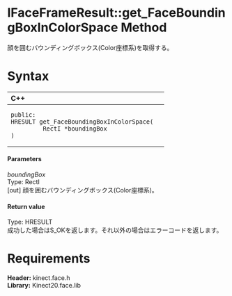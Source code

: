 IFaceFrameResult::get\_FaceBoundingBoxInColorSpace Method  
============================================================  

顔を囲むバウンディングボックス(Color座標系)を取得する。 <span id="syntaxSection"></span>

Syntax  
======  

<table>
<colgroup>
<col width="100%" />
</colgroup>
<thead>
<tr class="header">
<th align="left">C++</th>
</tr>
</thead>
<tbody>
<tr class="odd">
<td align="left"><pre><code>public:  
HRESULT get_FaceBoundingBoxInColorSpace(  
         RectI *boundingBox  
)</code></pre></td>
</tr>
</tbody>
</table>

<span id="ID4EG"></span>
#### Parameters  

*boundingBox*    
Type: RectI  
[out] 顔を囲むバウンディングボックス(Color座標系)。  

<span id="ID4EP"></span>
#### Return value  

Type: HRESULT  
成功した場合はS\_OKを返します。それ以外の場合はエラーコードを返します。  

<span id="requirements"></span>

Requirements  
============  

**Header:** kinect.face.h  
**Library:** Kinect20.face.lib  



<!--Please do not edit the data in the comment block below.-->
<!--
TOCTitle : get_FaceBoundingBoxInInfraredSpace Method
RLTitle : IFaceFrameResult::get_FaceBoundingBoxInInfraredSpace Method
KeywordK : get_FaceBoundingBoxInInfraredSpace method
KeywordK : IFaceFrameResult::get_FaceBoundingBoxInInfraredSpace method
KeywordF : IFaceFrameResult::get_FaceBoundingBoxInInfraredSpace
KeywordF : get_FaceBoundingBoxInInfraredSpace
KeywordF : Microsoft.Kinect.face.IFaceFrameResult.get_FaceBoundingBoxInInfraredSpace(RectI@)
KeywordA : M:Microsoft.Kinect.face.IFaceFrameResult.get_FaceBoundingBoxInInfraredSpace(RectI@)
AssetID : M:Microsoft.Kinect.face.IFaceFrameResult.get_FaceBoundingBoxInInfraredSpace(RectI@)
Locale : en-us
CommunityContent : 1
APIType : Managed
APILocation : 
APIName : Microsoft.Kinect.face.IFaceFrameResult::get_FaceBoundingBoxInInfraredSpace
TargetOS : Windows
TopicType : kbSyntax
DevLang : C++
DocSet : K4Wv2
ProjType : K4Wv2Proj
Technology : Kinect for Windows
Product : Kinect for Windows SDK v2
productversion : 20
-->
